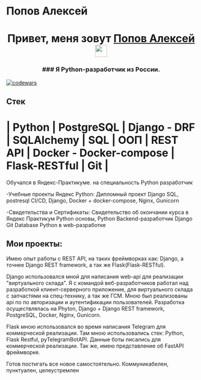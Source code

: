 # Попов Алексей

<h1 align="center">Привет, меня зовут <a href="https://github.com/Insaider-ZOG" target="_blank">Попов Алексей</a> 
<img src="https://github.com/blackcater/blackcater/raw/main/images/Hi.gif" height="32"/></h1>
<h3 align="center">### Я Python-разработчик из России.</h3>

[![codewars](https://www.codewars.com/users/Insaider-ZOG/badges/large)](https://www.codewars.com/users/Insaider-ZOG) 

## Стек

# | Python | PostgreSQL | Django - DRF | SQLAlchemy | SQL | ООП | REST API | Docker - Docker-compose | Flask-RESTful | Git |

Обучался в Яндекс-Практикуме. на специальность Python разработчик

-Учебные проекты Яндекс Python: Дипломный проект Django SQL, postresql CI/CD, Django, Docker + docker-compose, Nginx, Gunicorn

-Свидетельства и Сертификаты: Свидетельство об окончании курса в Яндекс Практикум Python основы, Python Backend-разработчик Django Git Database Python в web-разработке

## Мои проекты:

Имею опыт работы с REST API, на таких фреймворках как: Django, а точнее Django REST framework, а так же Flask(Flask-RESTful).

Django использовался мной для написания web-api для реализации "виртуального склада". Я с командой веб-разработчиков работал над разработкой клиент-серверного приложение, для виртуального склада с запчастями на спец-технику, а так же ГСМ. Мною был реализованы api по по авторизации и аутентификации пользователей. Разработка осуществлялась на Phyton, Django + Django REST framework, PostgreSQL, Docker, Nginx, Gunicorn.

Flask мною использовался во время написания Telegram для коммерческой реализации. Там мною использовались стек: Python, Flask Restful, pyTelegramBotAPI. Данные боты писались для коммерческой реализации. Так же, имею представление об FastAPI фреймворке.

Готов постигать все новое самостоятельно. Коммуникабелен, пунктуален, целеустремлен

